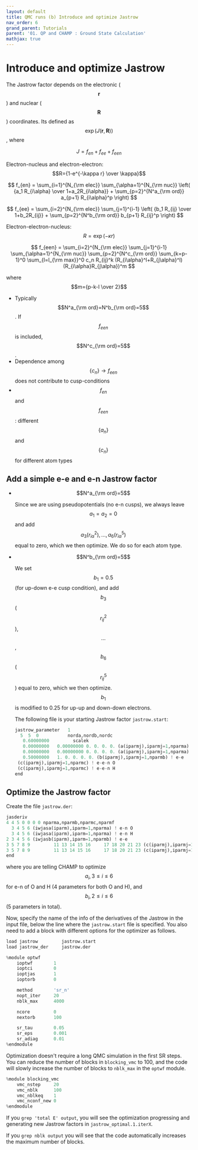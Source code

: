 ```yaml
---
layout: default
title: QMC runs (b) Introduce and optimize Jastrow
nav_order: 6
grand_parent: Tutorials
parent: '01. QP and CHAMP : Ground State Calculation'
mathjax: true
---
```


# Introduce and optimize Jastrow

The Jastrow factor depends on the electronic ($$\mathbf{r}$$) and nuclear ($$\mathbf{R}$$) coordinates. Its defined as
$$\exp(J(\mathbf{r},\mathbf{R}))$$, where

$$
 J = f_{en} + f_{ee} + f_{een}
$$

Electron-nucleus and electron-electron:
$$R={1-e^{-\kappa r} \over \kappa}$$

$$
 f_{en} = \sum_{i=1}^{N_{\rm elec}} \sum_{\alpha=1}^{N_{\rm nuc}}
 \left( {a_1 R_{i\alpha} \over 1+a_2R_{i\alpha}} + \sum_{p=2}^{N^a_{\rm ord}} a_{p+1} R_{i\alpha}^p \right)
$$

$$
 f_{ee} = \sum_{i=2}^{N_{\rm elec}} \sum_{j=1}^{i-1} \left( {b_1 R_{ij} \over 1+b_2R_{ij}} + \sum_{p=2}^{N^b_{\rm ord}} b_{p+1} R_{ij}^p \right)
$$

Electron-electron-nucleus: $$R=\exp\left(-\kappa r \right)$$

$$
 f_{een} = \sum_{i=2}^{N_{\rm elec}} \sum_{j=1}^{i-1} \sum_{\alpha=1}^{N_{\rm nuc}} \sum_{p=2}^{N^c_{\rm ord}} \sum_{k=p-1}^0 \sum_{l=l_{\rm max}}^0 c_n R_{ij}^k (R_{i\alpha}^l+R_{j\alpha}^l) (R_{i\alpha}R_{j\alpha})^m
$$

where $$m={p-k-l \over 2}$$

-   Typically $$N^a_{\rm ord}=N^b_{\rm ord}=5$$. If $$f_{een}$$ is included,
    $$N^c_{\rm ord}=5$$.
-   Dependence among $$\{c_n\} \rightarrow f_{een}$$ does not
    contribute to cusp-conditions
-   $$f_{en}$$ and $$f_{een}$$: different $$\{a_n\}$$ and $$\{c_n\}$$ for
    different atom types

## Add a simple e-e and e-n Jastrow factor

-   $$N^a_{\rm ord}=5$$

    Since we are using pseudopotentials (no e-n cusps), we always leave
    $$a_1=a_2=0$$ and add
    $$a_3 (r_{i\alpha}^2), \ldots, a_6 (r_{i\alpha}^5)$$ equal to zero,
    which we then optimize. We do so for each atom type.

-   $$N^b_{\rm ord}=5$$

    We set $$b_1=0.5$$ (for up-down e-e cusp condition), and add $$b_3$$
    ($$r_{ij}^2$$), $$\ldots$$, $$b_6$$ ($$r_{ij}^5$$) equal to zero, which we
    then optimize. $$b_1$$ is modified to 0.25 for up-up and down-down
    electrons.

    The following file is your starting Jastrow factor `jastrow.start`:

    ```python
    jastrow_parameter   1
      5  5  0           norda,nordb,nordc
       0.60000000         scalek
       0.00000000   0.00000000 0. 0. 0. 0. (a(iparmj),iparmj=1,nparma) ! e-n O
       0.00000000   0.00000000 0. 0. 0. 0. (a(iparmj),iparmj=1,nparma) ! e-n H
       0.50000000   1. 0. 0. 0. 0. (b(iparmj),iparmj=1,nparmb) ! e-e
     (c(iparmj),iparmj=1,nparmc) ! e-e-n O
     (c(iparmj),iparmj=1,nparmc) ! e-e-n H
    end
    ```

## Optimize the Jastrow factor

Create the file `jastrow.der`:

```python
jasderiv
4 4 5 0 0 0 0 nparma,nparmb,nparmc,nparmf
  3 4 5 6 (iwjasa(iparm),iparm=1,nparma) ! e-n O
  3 4 5 6 (iwjasa(iparm),iparm=1,nparma) ! e-n H
2 3 4 5 6 (iwjasb(iparm),iparm=1,nparmb) ! e-e
3 5 7 8 9         11 13 14 15 16     17 18 20 21 23 (c(iparmj),iparmj=1,nparmc)
3 5 7 8 9         11 13 14 15 16     17 18 20 21 23 (c(iparmj),iparmj=1,nparmc)
end
```

where you are telling CHAMP to optimize $$a_i, 3\le i \le 6$$ for e-n of O
and H (4 parameters for both O and H), and $$b_i, 2 \le i \le 6$$ (5
parameters in total).

Now, specify the name of the info of the derivatives of the Jastrow in
the input file, below the line where the `jastrow.start` file is
specified. You also need to add a block with different options for the
optimizer as follows.

```python
load jastrow         jastrow.start
load jastrow_der     jastrow.der

%module optwf
    ioptwf        1
    ioptci        0
    ioptjas       1
    ioptorb       0

    method        'sr_n'
    nopt_iter     20
    nblk_max      4000

    ncore         0
    nextorb       100

    sr_tau        0.05
    sr_eps        0.001
    sr_adiag      0.01
%endmodule
```

Optimization doesn\'t require a long QMC simulation in the first SR
steps. You can reduce the number of blocks in `blocking_vmc` to 100, and
the code will slowly increase the number of blocks to `nblk_max` in the
`optwf` module.

```python
%module blocking_vmc
    vmc_nstep     20
    vmc_nblk      100
    vmc_nblkeq    1
    vmc_nconf_new 0
%endmodule
```

If you `grep 'total E' output`, you will see the optimization
progressing and generating new Jastrow factors in
`jastrow_optimal.1.iterX`.

If you `grep nblk output` you will see that the code automatically
increases the maximum number of blocks.
